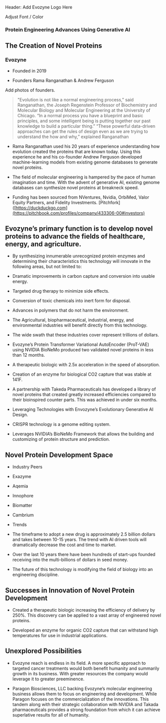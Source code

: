 Header: Add Evozyne Logo Here

Adjust Font / Color


### Protein Engineering Advances Using Generative AI 

## The Creation of Novel Proteins

### Evozyne

* Founded in 2019

* Founders Rama Ranganathan & Andrew Ferguson

Add photos of founders.

> "Evolution is not like a normal engineering process,” said Ranganathan, the Joseph Regenstein Professor of Biochemistry and Molecular Biology and Molecular Engineering at the University of Chicago. “In a normal process you have a blueprint and basic principles, and some intelligent being is putting together our past knowledge to build a particular thing.”
> “These powerful data-driven approaches can get the rules of design even as we are trying to understand the how and why,” explained Ranganathan

* Rama Ranganathan used his 20 years of experience understanding how evolution created the proteins that are known today. Using this experience he and his co-founder Andrew Ferguson developed machine-learning models from existing genome databases to generate novel proteins. 

* The field of molecular engineering is hampered by the pace of human imagination and time. With the advent of generative AI, existing genome databases can synthesize novel proteins at breakneck speed.  

* Funding has been sourced from NVentures, Nvidia, OrbiMed, Valor Equity Partners, and Fidelity Investments. [Pitchfork]([https://duckduckgo.com](https://pitchbook.com/profiles/company/433306-00#investors)
  
## Evozyne’s primary function is to develop novel proteins to advance the fields of healthcare, energy, and agriculture.

* By synthesizing innumerable unrecognized protein enzymes and determining their characteristics this technology will innovate in the following areas, but not limited to:

* Dramatic improvements in carbon capture and conversion into usable energy.
* Targeted drug therapy to minimize side effects.
* Conversion of toxic chemicals into inert form for disposal.
* Advances in polymers that do not harm the environment.  

* The Agricultural, biopharmaceutical, industrial, energy, and environmental industries will benefit directly from this technology.  

* The wide swath that these industries cover represent trillions of dollars.

* Evozyne’s Protein Transformer Variational AutoEncoder (ProT-VAE) using NVIDIA BioNeMo produced two validated novel proteins in less than 12 months. 

* A therapeutic biologic with 2.5x acceleration in the speed of absorption.

* Creation of an enzyme for biological CO2 capture that was stable at 141F. 

* A partnership with Takeda Pharmaceuticals has developed a library of novel proteins that created greatly increased efficiencies compared to their bioinspired counter parts. This was achieved in under six months.           

* Leveraging Technologies with Envozyne’s Evolutionary Generative AI Design. 

* CRISPR technology is a genome editing system.  

* Leverages NVIDIA’s BioNeMo Framework that allows the building and customizing of protein structure and prediction. 

## Novel Protein Development Space

* Industry Peers

* Exazyme	
* Aqemia
* Innophore
* Biomatter
* Cambrium
 
* Trends

* The timeframe to adopt a new drug is approximately 2.5 billion dollars and takes between 10-15 years. The trend with AI driven tools will dramatically decrease the cost and time to market.  

* Over the last 10 years there have been hundreds of start-ups founded receiving into the multi-billions of dollars in seed money.

* The future of this technology is modifying the field of biology into an engineering discipline. 

## Successes in Innovation of Novel Protein Development

* Created a therapeutic biologic increasing the efficiency of delivery by 250%. This discovery can be applied to a vast array of engineered novel proteins.

* Developed an enzyme for organic CO2 capture that can withstand high temperatures for use in industrial applications. 



## Unexplored Possibilities

* Evozyne reach is endless in its field. A more specific approach to targeted cancer treatments would both benefit humanity and summarily growth in its business. With greater resources the company would leverage it to greater preeminence.

* Paragon Biosciences, LLC backing Evozyne’s molecular engineering business allows them to focus on engineering and development. While Paragon focuses on the commercialization of the innovations. This tandem along with their strategic collaboration with NVIDIA and Takada pharmaceuticals provides a strong foundation from which it can achieve superlative results for all of humanity.   


